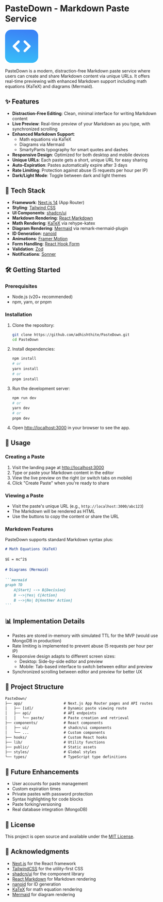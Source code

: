 # PasteDown - Markdown Paste Service

![PasteDown Logo](/app/icon.png)

PasteDown is a modern, distraction-free Markdown paste service where users can create and share Markdown content via unique URLs. It offers real-time previewing with enhanced Markdown support including math equations (KaTeX) and diagrams (Mermaid).

## ✨ Features

- **Distraction-Free Editing**: Clean, minimal interface for writing Markdown content
- **Live Preview**: Real-time preview of your Markdown as you type, with synchronized scrolling
- **Enhanced Markdown Support**:
  - Math equations via KaTeX
  - Diagrams via Mermaid
  - SmartyPants typography for smart quotes and dashes
- **Responsive Design**: Optimized for both desktop and mobile devices
- **Unique URLs**: Each paste gets a short, unique URL for easy sharing
- **Auto-Expiration**: Pastes automatically expire after 3 days
- **Rate Limiting**: Protection against abuse (5 requests per hour per IP)
- **Dark/Light Mode**: Toggle between dark and light themes

## 🚀 Tech Stack

- **Framework**: [Next.js 14](https://nextjs.org/) (App Router)
- **Styling**: [Tailwind CSS](https://tailwindcss.com/)
- **UI Components**: [shadcn/ui](https://ui.shadcn.com/)
- **Markdown Rendering**: [React Markdown](https://github.com/remarkjs/react-markdown)
- **Math Rendering**: [KaTeX](https://katex.org/) via rehype-katex
- **Diagram Rendering**: [Mermaid](https://mermaid.js.org/) via remark-mermaid-plugin
- **ID Generation**: [nanoid](https://github.com/ai/nanoid)
- **Animations**: [Framer Motion](https://www.framer.com/motion/)
- **Form Handling**: [React Hook Form](https://react-hook-form.com/)
- **Validation**: [Zod](https://zod.dev/)
- **Notifications**: [Sonner](https://sonner.emilkowal.ski/)

## 🛠️ Getting Started

### Prerequisites

- Node.js (v20+ recommended)
- npm, yarn, or pnpm

### Installation

1. Clone the repository:

   ```bash
   git clone https://github.com/adhishthite/PasteDown.git
   cd PasteDown
   ```

2. Install dependencies:

   ```bash
   npm install
   # or
   yarn install
   # or
   pnpm install
   ```

3. Run the development server:

   ```bash
   npm run dev
   # or
   yarn dev
   # or
   pnpm dev
   ```

4. Open [http://localhost:3000](http://localhost:3000) in your browser to see the app.

## 📝 Usage

### Creating a Paste

1. Visit the landing page at [http://localhost:3000](http://localhost:3000)
2. Type or paste your Markdown content in the editor
3. View the live preview on the right (or switch tabs on mobile)
4. Click "Create Paste" when you're ready to share

### Viewing a Paste

- Visit the paste's unique URL (e.g., `http://localhost:3000/abc123`)
- The Markdown will be rendered as HTML
- Use the buttons to copy the content or share the URL

### Markdown Features

PasteDown supports standard Markdown syntax plus:

````markdown
# Math Equations (KaTeX)

$E = mc^2$

# Diagrams (Mermaid)

```mermaid
graph TD
    A[Start] --> B{Decision}
    B -->|Yes| C[Action]
    B -->|No| D[Another Action]
```
````

## 📊 Implementation Details

- Pastes are stored in-memory with simulated TTL for the MVP (would use MongoDB in production)
- Rate limiting is implemented to prevent abuse (5 requests per hour per IP)
- Responsive design adapts to different screen sizes:
  - Desktop: Side-by-side editor and preview
  - Mobile: Tab-based interface to switch between editor and preview
- Synchronized scrolling between editor and preview for better UX

## 🧩 Project Structure

```
PasteDown/
├── app/                   # Next.js App Router pages and API routes
│   ├── [id]/              # Dynamic paste viewing route
│   ├── api/               # API endpoints
│   │   └── paste/         # Paste creation and retrieval
├── components/            # React components
│   ├── ui/                # shadcn/ui components
│   └── ...                # Custom components
├── hooks/                 # Custom React hooks
├── lib/                   # Utility functions
├── public/                # Static assets
├── styles/                # Global styles
└── types/                 # TypeScript type definitions
```

## 🔮 Future Enhancements

- User accounts for paste management
- Custom expiration times
- Private pastes with password protection
- Syntax highlighting for code blocks
- Paste forking/versioning
- Real database integration (MongoDB)

## 📄 License

This project is open source and available under the [MIT License](LICENSE).

## 🙏 Acknowledgments

- [Next.js](https://nextjs.org/) for the React framework
- [TailwindCSS](https://tailwindcss.com/) for the utility-first CSS
- [shadcn/ui](https://ui.shadcn.com/) for the component library
- [React Markdown](https://github.com/remarkjs/react-markdown) for Markdown rendering
- [nanoid](https://github.com/ai/nanoid) for ID generation
- [KaTeX](https://katex.org/) for math equation rendering
- [Mermaid](https://mermaid.js.org/) for diagram rendering
